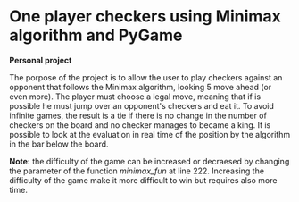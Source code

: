 # One player checkers using Minimax algorithm and PyGame
**Personal project**

The porpose of the project is to allow the user to play checkers against an opponent that follows the Minimax algorithm, looking 5 move ahead (or even more). The player must choose a legal move, meaning that if is possible he must jump over an opponent's checkers and eat it. To avoid infinite games, the result is a tie if there is no change in the number of checkers on the board and no checker manages to became a king. It is possible to look at the evaluation in real time of the position by the algorithm in the bar below the board.

**Note:** the difficulty of the game can be increased or decraesed by changing the parameter of the function *minimax_fun* at line 222. Increasing the difficulty of the game make it more difficult to win but requires also more time.


